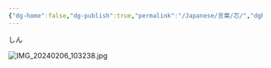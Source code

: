 ```yaml
---
{"dg-home":false,"dg-publish":true,"permalink":"/Japanese/言葉/芯/","dgPassFrontmatter":true}
---
```


しん

![IMG_20240206_103238.jpg](/img/user/resources/%E7%99%BD%E7%86%8A%E3%82%AB%E3%83%95%E3%82%A7/IMG_20240206_103238.jpg)